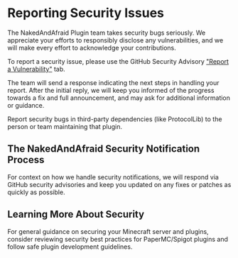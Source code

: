 # Reporting Security Issues

The NakedAndAfraid Plugin team takes security bugs seriously. We appreciate your efforts to responsibly disclose any vulnerabilities, and we will make every effort to acknowledge your contributions.

To report a security issue, please use the GitHub Security Advisory ["Report a Vulnerability"](https://github.com/TheRealKushi/Naked-And-Afraid-Plugin/security/advisories/new) tab.

The team will send a response indicating the next steps in handling your report. After the initial reply, we will keep you informed of the progress towards a fix and full announcement, and may ask for additional information or guidance.

Report security bugs in third-party dependencies (like ProtocolLib) to the person or team maintaining that plugin.

## The NakedAndAfraid Security Notification Process

For context on how we handle security notifications, we will respond via GitHub security advisories and keep you updated on any fixes or patches as quickly as possible.

## Learning More About Security

For general guidance on securing your Minecraft server and plugins, consider reviewing security best practices for PaperMC/Spigot plugins and follow safe plugin development guidelines.

